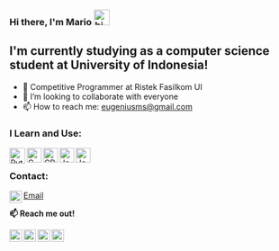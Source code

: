 ### **Hi there, I'm Mario** <img src="https://user-images.githubusercontent.com/1303154/88677602-1635ba80-d120-11ea-84d8-d263ba5fc3c0.gif" width="28px" alt="hi">

## I'm currently studying as a computer science student at University of Indonesia!
- 🔭 Competitive Programmer at Ristek Fasilkom UI
- 👯 I’m looking to collaborate with everyone
- 📫 How to reach me: eugeniusms@gmail.com

### I Learn and Use:

<img align="left" alt="Python" width="28px" src="https://cdn.jsdelivr.net/gh/devicons/devicon/icons/python/python-original.svg" /> 
<img align="left" alt="C" width="26px" src="https://cdn.jsdelivr.net/gh/devicons/devicon/icons/c/c-original.svg" />       
<img align="left" alt="CPP" width="26px" src="https://cdn.jsdelivr.net/gh/devicons/devicon/icons/cplusplus/cplusplus-original.svg" />          
<img align="left" alt="Java" width="26px" src="https://cdn.jsdelivr.net/gh/devicons/devicon/icons/java/java-original.svg" />
<img align="left" alt="JavaScript" width="26px" src="https://cdn.jsdelivr.net/gh/devicons/devicon/icons/javascript/javascript-original.svg" />



</br>

### Contact:

[<img align="left" alt="eugeniusms | Email" width="22px" src="https://cdn2.iconfinder.com/data/icons/social-media-2259/512/gmail-256.png" /><p style="color:gold;">Email</p>][email] 

**📫 Reach me out!**

[<img align="left" alt="eugeniusms | LinkedIn" width="22px" src="https://cdn2.iconfinder.com/data/icons/social-media-2285/512/1_Linkedin_unofficial_colored_svg-128.png" />][linkedin]
[<img align="left" alt="eugeniusms | Twitter" width="22px" src="https://cdn2.iconfinder.com/data/icons/social-media-2285/512/1_Twitter3_colored_svg-512.png" />][twitter]
[<img align="left" alt="eugeniusms | Instagram" width="22px" src="https://cdn2.iconfinder.com/data/icons/social-media-2285/512/1_Instagram_colored_svg_1-128.png" />][instagram]
[<img align="left" alt="eugeniusms | Blog" width="22px" src="https://cdn1.iconfinder.com/data/icons/logotypes/32/wordpress-256.png" />][blog]

[python]: https://camo.githubusercontent.com/a71f1a20d58a3506dd5f32dcb31461bd5102a0bd33dbf49db9195c589eaca8d7/68747470733a2f2f696d672e736869656c64732e696f2f62616467652f707974686f6e2532302d2532333134333534432e7376673f267374796c653d666f722d7468652d6261646765266c6f676f3d707974686f6e266c6f676f436f6c6f723d7768697465
[cpp]:
https://camo.githubusercontent.com/22adfb1d85bcb2de22efe8036b9ba680ccf43a8303ce921c934b994607400754/68747470733a2f2f696d672e736869656c64732e696f2f62616467652f632b2b2d2532333030353939432e7376673f267374796c653d666f722d7468652d6261646765266c6f676f3d63253242253242266f676f436f6c6f723d7768697465

[email]: mailto:eugeniusms@gmail.com
[linkedin]: https://www.linkedin.com/in/eugenius-mario-s
[twitter]: https://twitter.com/eugenius_ms
[instagram]: https://instagram.com/eugeniusmario
[blog]: https://mariojournalnnote.wordpress.com


